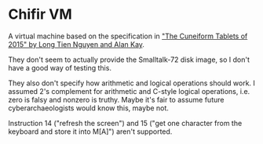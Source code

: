 # Chifir VM

A virtual machine based on the specification in
["The Cuneiform Tablets of 2015" by Long Tien Nguyen and Alan Kay](https://archive.org/details/tr2015004_cuneiform).

They don't seem to actually provide the Smalltalk-72 disk image, so I don't have
a good way of testing this.

They also don't specify how arithmetic and logical operations should work. I
assumed 2's complement for arithmetic and C-style logical operations, i.e. zero
is falsy and nonzero is truthy. Maybe it's fair to assume future
cyberarchaeologists would know this, maybe not.

Instruction 14 ("refresh the screen") and 15 ("get one character from the
keyboard and store it into M[A]") aren't supported.
